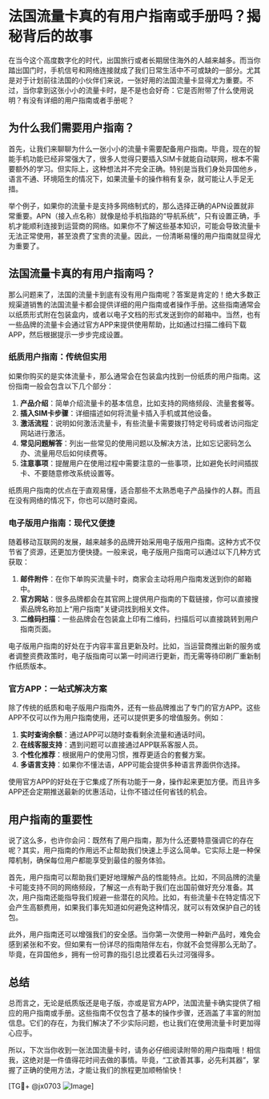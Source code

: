 # 法国流量卡真的有用户指南或手册吗？揭秘背后的故事

在当今这个高度数字化的时代，出国旅行或者长期居住海外的人越来越多。而当你踏出国门时，手机信号和网络连接就成了我们日常生活中不可或缺的一部分。尤其是对于计划前往法国的小伙伴们来说，一张好用的法国流量卡显得尤为重要。不过，当你拿到这张小小的流量卡时，是不是也会好奇：它是否附带了什么使用说明？有没有详细的用户指南或者手册呢？

## 为什么我们需要用户指南？

首先，让我们来聊聊为什么一张小小的流量卡需要配备用户指南。毕竟，现在的智能手机功能已经非常强大了，很多人觉得只要插入SIM卡就能自动联网，根本不需要额外的学习。但实际上，这种想法并不完全正确。特别是当我们身处异国他乡，语言不通、环境陌生的情况下，如果流量卡的操作稍有复杂，就可能让人手足无措。

举个例子，如果你的流量卡是支持多网络制式的，那么选择正确的APN设置就非常重要。APN（接入点名称）就像是给手机指路的“导航系统”，只有设置正确，手机才能顺利连接到运营商的网络。如果你不了解这些基本知识，可能会导致流量卡无法正常使用，甚至浪费了宝贵的流量。因此，一份清晰易懂的用户指南就显得尤为重要了。

## 法国流量卡真的有用户指南吗？

那么问题来了，法国的流量卡到底有没有用户指南呢？答案是肯定的！绝大多数正规渠道销售的法国流量卡都会提供详细的用户指南或者操作手册。这些指南通常会以纸质形式附在包装盒内，或者以电子文档的形式发送到你的邮箱中。当然，也有一些品牌的流量卡会通过官方APP来提供使用帮助，比如通过扫描二维码下载APP，然后根据提示一步步完成设置。

### 纸质用户指南：传统但实用

如果你购买的是实体流量卡，那么通常会在包装盒内找到一份纸质的用户指南。这份指南一般会包含以下几个部分：

1. **产品介绍**：简单介绍流量卡的基本信息，比如支持的网络频段、流量套餐等。
2. **插入SIM卡步骤**：详细描述如何将流量卡插入手机或其他设备。
3. **激活流程**：说明如何激活流量卡，有些流量卡需要拨打特定号码或者访问指定网站进行激活。
4. **常见问题解答**：列出一些常见的使用问题以及解决方法，比如忘记密码怎么办、流量用尽后如何续费等。
5. **注意事项**：提醒用户在使用过程中需要注意的一些事项，比如避免长时间插拔卡、不要随意修改系统设置等。

纸质用户指南的优点在于直观易懂，适合那些不太熟悉电子产品操作的人群。而且在没有网络的情况下，你也可以随时查阅。

### 电子版用户指南：现代又便捷

随着移动互联网的发展，越来越多的品牌开始采用电子版用户指南。这种方式不仅节省了资源，还更加方便快捷。一般来说，电子版用户指南可以通过以下几种方式获取：

1. **邮件附件**：在你下单购买流量卡时，商家会主动将用户指南发送到你的邮箱中。
2. **官方网站**：很多品牌都会在其官网上提供用户指南的下载链接，你可以直接搜索品牌名称加上“用户指南”关键词找到相关文件。
3. **二维码扫描**：一些品牌会在包装盒上印有二维码，扫描后可以直接跳转到用户指南页面。

电子版用户指南的好处在于内容丰富且更新及时。比如，当运营商推出新的服务或者调整资费政策时，电子版指南可以第一时间进行更新，而无需等待印刷厂重新制作纸质版本。

### 官方APP：一站式解决方案

除了传统的纸质和电子版用户指南外，还有一些品牌推出了专门的官方APP。这些APP不仅可以作为用户指南使用，还可以提供更多的增值服务。例如：

1. **实时查询余额**：通过APP可以随时查看剩余流量和通话时间。
2. **在线客服支持**：遇到问题可以直接通过APP联系客服人员。
3. **个性化推荐**：根据用户的使用习惯，推荐更适合的套餐方案。
4. **多语言支持**：如果你不懂法语，APP可能会提供多种语言界面供你选择。

使用官方APP的好处在于它集成了所有功能于一身，操作起来更加方便。而且许多APP还会定期推送最新的优惠活动，让你不错过任何省钱的机会。

## 用户指南的重要性

说了这么多，也许你会问：既然有了用户指南，那为什么还要特意强调它的存在呢？其实，用户指南的作用远不止帮助我们快速上手这么简单。它实际上是一种保障机制，确保每位用户都能享受到最佳的服务体验。

首先，用户指南可以帮助我们更好地理解产品的性能特点。比如，不同品牌的流量卡可能支持不同的网络频段，了解这一点有助于我们在出国前做好充分准备。其次，用户指南还能指导我们规避一些潜在的风险。比如，有些流量卡在特定情况下会产生高额费用，如果我们事先知道如何避免这种情况，就可以有效保护自己的钱包。

此外，用户指南还可以增强我们的安全感。当你第一次使用一种新产品时，难免会感到紧张和不安。但如果有一份详尽的指南陪伴左右，你就不会觉得那么无助了。毕竟，在异国他乡，拥有一份可靠的指引总比摸着石头过河强得多。

## 总结

总而言之，无论是纸质版还是电子版，亦或是官方APP，法国流量卡确实提供了相应的用户指南或手册。这些指南不仅包含了基本的操作步骤，还涵盖了丰富的附加信息。它们的存在，为我们解决了不少实际问题，也让我们在使用流量卡时更加得心应手。

所以，下次当你收到一张法国流量卡时，请务必仔细阅读附带的用户指南哦！相信我，这绝对是一件值得花时间去做的事情。毕竟，“工欲善其事，必先利其器”，掌握了正确的使用方法，才能让我们的旅程更加顺畅愉快！

[TG💪+ @jx0703 ![Image](https://github.com/user-attachments/assets/dbca1d08-cadb-493c-b0ec-ad6f7a83f270)]